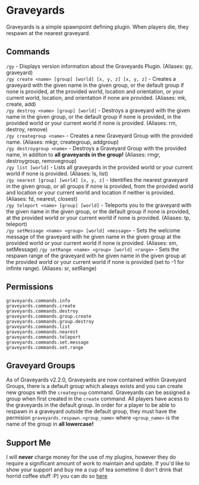 # Graveyards
Graveyards is a simple spawnpoint defining plugin. When players die, they respawn at the nearest graveyard.
 
## Commands
`/gy` - Displays version information about the Graveyards Plugin. (Aliases: gy, graveyard)  
`/gy create <name> [group] [world] [x, y, z] [x, y, z]` - Creates a graveyard with the given name in the given group, or the default group if none is provided, at the provided world, location and orientation, or your current world, location, and orientation if none are provided. (Aliases: mk, create, add)  
`/gy destroy <name> [group] [world]` - Destroys a graveyard with the given name in the given group, or the default group if none is provided, in the provided world or your current world if none is provided. (Aliases: rm, destroy, remove)  
`/gy creategroup <name>` - Creates a new Graveyard Group with the provided name. (Aliases: mkgr, creategroup, addgroup)  
`/gy destroygroup <name>` - Destroys a Graveyard Group with the provided name, in additon to **all graveyards in the group!** (Aliases: rmgr, destroygroup, removegroup)  
`/gy list [world]` - Lists all graveyards in the provided world or your current world if none is provided. (Aliases: ls, list)  
`/gy nearest [group] [world] [x, y, z]` - Identifies the nearest graveyard in the given group, or all groups if none is provided, from the provided world and location or your current world and location if neither is provided. (Aliases: fd, nearest, closest)  
`/gy teleport <name> [group] [world]` - Teleports you to the graveyard with the given name in the given group, or the default group if none is provided, at the provided world or your current world if none is provided. (Aliases: tp, teleport)  
`/gy setMessage <name> <group> [world] <message>` - Sets the welcome message of the graveyard with he given name in the given group at the provided world or your current world if none is provided. (Aliases: sm, setMessage) 
`/gy setRange <name> <group> [world] <range>` - Sets the respawn range of the graveyard with he given name in the given group at the provided world or your current world if none is provided (set to -1 for infinte range). (Aliases: sr, setRange) 

## Permissions
`graveyards.commands.info`  
`graveyards.commands.create`  
`graveyards.commands.destroy`  
`graveyards.commands.group.create`  
`graveyards.commands.group.destroy`  
`graveyards.commands.list`  
`graveyards.commands.nearest`  
`graveyards.commands.teleport`  
`graveyards.commands.set.message`  
`graveyards.commands.set.range`  

## Graveyard Groups
As of Graveyards v2.2.0, Graveyards are now contained within Graveyard Groups, there is a default group which always exists and you can create new groups with the `creategroup` command. Graveyards can be assigned a group when first created in the `create` command. All players have acess to the graveyards in the default group. In order for a player to be able to respawn in a graveyard outside the default group, they must have the permision `graveyards.respawn.<group_name>` where `<group_name>` is the name of the group in **all lowercase!**

## Support Me
I will **never** charge money for the use of my plugins, however they do require a significant amount of work to maintain and update. If you'd like to show your support and buy me a cup of tea sometime (I don't drink that horrid coffee stuff :P) you can do so [here](https://www.paypal.me/zerthick)
